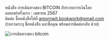 หนังสือ การเดินทางของ BITCOIN กับระบบการเงินโลก    
เผยแพร่ครั้งแรก :  เมษายน 2567    
ติดต่อ ซื้อหนังสือได้ที่ amornwit.bookwork@gmail.com    
(รบกวนระบุ ชื่อหนังสือ และชื่อคุณ พร้อมการติดต่อกลับ ด้วย)


![การเดินทางของ bitcoin](https://github.com/prakayrat/BitcoinJourneyAndGlobalFinancialSystem/assets/51775195/e120a683-aee0-4dc2-9845-9489779b9611)

